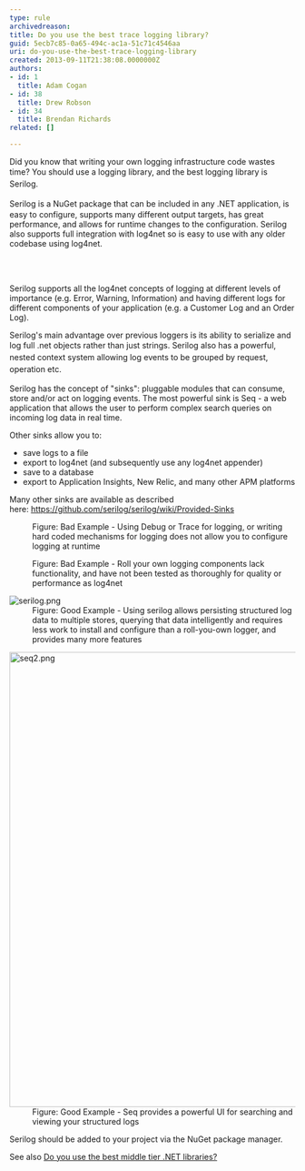 ```yaml
---
type: rule
archivedreason: 
title: Do you use the best trace logging library?
guid: 5ecb7c85-0a65-494c-ac1a-51c71c4546aa
uri: do-you-use-the-best-trace-logging-library
created: 2013-09-11T21:38:08.0000000Z
authors:
- id: 1
  title: Adam Cogan
- id: 38
  title: Drew Robson
- id: 34
  title: Brendan Richards
related: []

---
```



<p class="p1">Did you know that writing your own logging infrastructure code wastes time? You should use a logging library, and&#160;t<span style="line-height&#58;20.8px;">he best logging library is Serilog.</span></p><p class="p2"><span style="line-height&#58;20.8px;">Serilog&#160;</span>is a NuGet package that can be included in any .NET application, is easy to configure, supports many different output targets, has great performance, and allows for runtime changes to the configuration. Serilog also&#160;supports&#160;full integration with log4net so is easy to use with any older codebase using log4net.</p>
<br><excerpt class='endintro'></excerpt><br>
<p>Serilog supports all the log4net&#160;concepts of logging at different levels of importance (e.g. Error, Warning, Information) and having different logs for different components of your application (e.g. a Customer Log and an Order Log).</p><p class="p1">Serilog's main advantage over previous loggers is its ability to serialize and log full .net objects rather than just strings.<span style="line-height&#58;20.8px;">&#160;Serilog also has a&#160;powerful, nested context system allowing log events to be grouped by request, operation etc.&#160;</span><br></p><p class="p1">Serilog has the concept of &quot;sinks&quot;&#58; pluggable modules that can&#160;consume, store and/or act on logging events. The most powerful sink is Seq - a web application that allows the user to perform complex search queries&#160;on incoming log data in real time.</p><p class="p1">Other sinks allow you to&#58;</p><ul class="p1"><li>save logs to a file<br></li><li>export to log4net (and subsequently use any log4net appender)</li><li>save to a&#160;database</li><li>export to Application Insights, New Relic, and many other APM platforms<br></li></ul><p>Many other sinks are available as described here&#58;&#160;<a href="https&#58;//github.com/serilog/serilog/wiki/Provided-Sinks">https&#58;//github.com/serilog/serilog/wiki/Provided-Sinks </a></p><dl class="badImage"><dt> <img src="/PublishingImages/trace-logging-bad.jpg" alt="" /> </dt><dd>Figure&#58; Bad Example - Using Debug or Trace for logging, or writing hard coded mechanisms for logging does not allow you to configure logging at runtime</dd></dl><dl class="badImage"><dt> <img src="/PublishingImages/trace-logging-bad-2.jpg" alt="" /> </dt><dd>Figure&#58; Bad Example - Roll your own logging components lack functionality, and have not been tested as thoroughly for quality or performance as log4net</dd></dl><dl class="goodImage"><dt> <img alt="serilog.png" src="/PublishingImages/serilog.png" /> </dt><dd>Figure&#58; Good Example - Using serilog&#160;allows persisting structured&#160;log data to multiple stores, querying that data intelligently&#160;and&#160;requires less work to install and configure than a roll-you-own logger, and provides many more features</dd></dl> <dl class="goodImage"> <dt> <img alt="seq2.png" src="/PublishingImages/seq2.png" style="width&#58;800px;" /> </dt><dd>Figure&#58; Good Example - Seq provides a powerful UI for searching and viewing your structured logs</dd></dl><p>Serilog&#160;should be added to your project via the NuGet package manager.<br></p><p>See also&#160;<a href="/_layouts/15/FIXUPREDIRECT.ASPX?WebId=3dfc0e07-e23a-4cbb-aac2-e778b71166a2&amp;TermSetId=07da3ddf-0924-4cd2-a6d4-a4809ae20160&amp;TermId=9ea489f4-032b-4e5b-a0e0-df5a0c3148fe">Do you use the best middle tier .NET libraries?</a></p>


